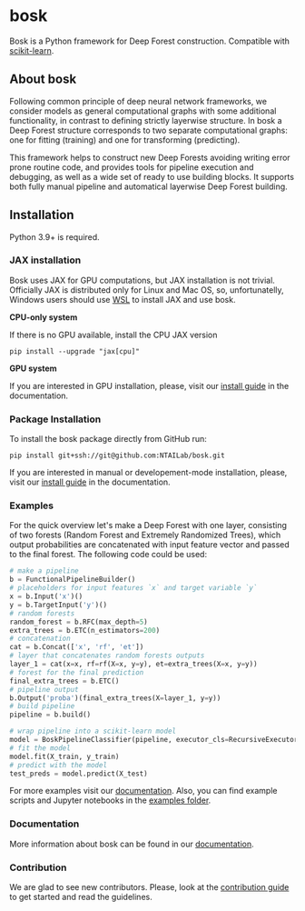 # bosk

Bosk is a Python framework for Deep Forest construction. Compatible with [scikit-learn](https://scikit-learn.org).

## About bosk

Following common principle of deep neural network frameworks, we consider models as general computational graphs with some additional functionality, in contrast to defining strictly layerwise structure. In bosk a Deep Forest structure corresponds to two separate computational graphs: one for fitting (training) and one for transforming (predicting).

This framework helps to construct new Deep Forests avoiding writing error prone routine code, and provides tools for pipeline execution and debugging, as well as a wide set of ready to use building blocks. It supports both fully manual pipeline and automatical layerwise Deep Forest building.

## Installation

Python 3.9+ is required.

### JAX installation

Bosk uses JAX for GPU computations, but JAX installation is not trivial.
Officially JAX is distributed only for Linux and Mac OS, so, unfortunatelly, Windows users should use [WSL](https://docs.microsoft.com/en-us/windows/wsl/about) to install JAX and use bosk.

**CPU-only system**

If there is no GPU available, install the CPU JAX version

    pip install --upgrade "jax[cpu]"

**GPU system**

If you are interested in GPU installation, please, visit our [install guide](https://ntailab.github.io/bosk/install.html#jax-installation) in the documentation.

### Package Installation

To install the bosk package directly from GitHub run:

    pip install git+ssh://git@github.com:NTAILab/bosk.git

If you are interested in manual or developement-mode installation, please, visit our [install guide](https://ntailab.github.io/bosk/install.html#package-installation) in the documentation.

### Examples

For the quick overview let's make a Deep Forest with one layer, consisting of two forests (Random Forest and Extremely Randomized Trees), which output probabilities are concatenated with input feature vector and passed to the final forest. The following code could be used:

```python
# make a pipeline
b = FunctionalPipelineBuilder()
# placeholders for input features `x` and target variable `y`
x = b.Input('x')()
y = b.TargetInput('y')()
# random forests
random_forest = b.RFC(max_depth=5)
extra_trees = b.ETC(n_estimators=200)
# concatenation
cat = b.Concat(['x', 'rf', 'et'])
# layer that concatenates random forests outputs
layer_1 = cat(x=x, rf=rf(X=x, y=y), et=extra_trees(X=x, y=y))
# forest for the final prediction
final_extra_trees = b.ETC()
# pipeline output
b.Output('proba')(final_extra_trees(X=layer_1, y=y))
# build pipeline
pipeline = b.build()

# wrap pipeline into a scikit-learn model
model = BoskPipelineClassifier(pipeline, executor_cls=RecursiveExecutor)
# fit the model
model.fit(X_train, y_train)
# predict with the model
test_preds = model.predict(X_test)
```
For more examples visit our [documentation](https://ntailab.github.io/bosk/examples.html). Also, you can find example scripts and Jupyter notebooks in the [examples folder](examples/).

### Documentation

More information about bosk can be found in our [documentation](https://ntailab.github.io/bosk/index.html).

### Contribution

We are glad to see new contributors. Please, look at the [contribution guide](https://ntailab.github.io/bosk/contribution.html) to get started and read the guidelines.
